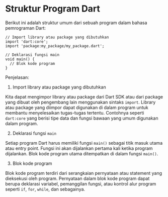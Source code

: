 # Struktur Program Dart

Berikut ini adalah struktur umum dari sebuah program dalam bahasa pemrograman Dart:

```
// Import library atau package yang dibutuhkan
import 'dart:core';
import 'package:my_package/my_package.dart';

// Deklarasi fungsi main
void main() {
  // Blok kode program
}

```

Penjelasan:

1. Import library atau package yang dibutuhkan

Kita dapat mengimpor library atau package dari Dart SDK atau dari package yang dibuat oleh pengembang lain menggunakan sintaks `import`. Library atau package yang diimpor dapat digunakan di dalam program untuk membantu menyelesaikan tugas-tugas tertentu. Contohnya seperti `dart:core` yang berisi tipe data dan fungsi bawaan yang umum digunakan dalam program.

2. Deklarasi fungsi `main`

Setiap program Dart harus memiliki fungsi `main()` sebagai titik masuk utama atau entry point. Fungsi ini akan dijalankan pertama kali ketika program dijalankan. Blok kode program utama ditempatkan di dalam fungsi `main()`.

3. Blok kode program

Blok kode program terdiri dari serangkaian pernyataan atau statement yang dieksekusi oleh program. Pernyataan dalam blok kode program dapat berupa deklarasi variabel, pemanggilan fungsi, atau kontrol alur program seperti `if`, `for`, `while`, dan sebagainya.
